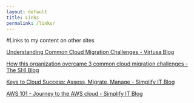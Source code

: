 ```yaml
---
layout: default
title: Links
permalink: /links/
---
```


#Links to my content on other sites

[Understanding Common Cloud Migration Challenges - Virtusa Blog](http://www.virtusa.com/blog/2015/05/understanding-common-cloud-migration-challenges/)

[How this organization overcame 3 common cloud migration challenges - The SHI Blog](http://blog.shi.com/2015/04/16/how-this-organization-overcame-3-common-cloud-migration-challenges/#.VTa2JIlvhpY.link)

[Keys to Cloud Success: Assess, Migrate, Manage - Simplify IT Blog](http://www.apparatus.net/blog/keys-to-cloud-success)

[AWS 101 - Journey to the AWS cloud - Simplify IT Blog](http://www.apparatus.net/blog/journey-to-the-aws-cloud)

